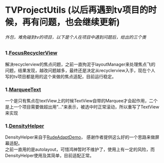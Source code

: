  # TVProjectUtils (以后再遇到tv项目的时候，再有问题，也会继续更新)
 
 ###### 外包，难免碰到tv的项目，以下是个人在项目中遇到问题后，给出的三个类
 ### 1.[FocusRecyclerView](tvprojectutils/src/main/java/com/yan/tvprojectutils/FocusRecyclerView.java)
 解决recyclerview的焦点问题，之前一直拘泥于layoutManager来处理焦点飞的问题，结果发现，越改问题越多，最终还是决定从recyclerview入手，现在个人写的tv项目都是用的这个来做的焦点适配，目前运行稳定。
 ### 1.[MarqueeText](tvprojectutils/src/main/java/com/yan/tvprojectutils/MarqueeText.java)
 一个是只有焦点在textView上的时候TextView自带的Marquee才会起作用，二个是上一个项目需要做超出用"..."来表示，被选中时正常滚动，所以重写了TextView来实现
 ### 1.[DensityHelper](tvprojectutils/src/main/java/com/yan/tvprojectutils/DensityHelper.java)
 DensityHelper来自于[RudeAdaptDemo](https://github.com/Firedamp/RudeAdaptDemo)， 感谢作者提供这么好的一个思路来做屏幕适配。
 <br/>
 之前一直用的是autolayout，可惜鸿神暂时不维护了，使用上有一定的风险，而DensityHelper使用及其简单，目前适配正常。
 